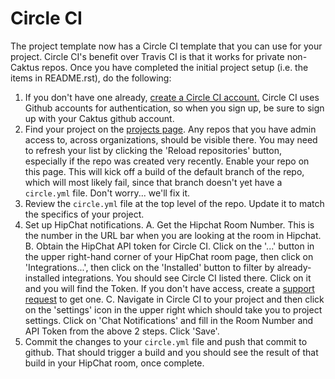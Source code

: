 Circle CI
=========

The project template now has a Circle CI template that you can use for
your project. Circle CI\'s benefit over Travis CI is that it works for
private non-Caktus repos. Once you have completed the initial project
setup (i.e. the items in README.rst), do the following:

1.  If you don\'t have one already, [create a Circle CI
    account.](https://circleci.com/) Circle CI uses Github accounts for
    authentication, so when you sign up, be sure to sign up with your
    Caktus github account.
2.  Find your project on the [projects
    page](https://circleci.com/add-projects). Any repos that you have
    admin access to, across organizations, should be visible there. You
    may need to refresh your list by clicking the \'Reload
    repositories\' button, especially if the repo was created very
    recently. Enable your repo on this page. This will kick off a build
    of the default branch of the repo, which will most likely fail,
    since that branch doesn\'t yet have a `circle.yml` file. Don\'t
    worry\... we\'ll fix it.
3.  Review the `circle.yml` file at the top level of the repo. Update it
    to match the specifics of your project.
4.  Set up HipChat notifications.
    A.  Get the Hipchat Room Number. This is the number in the URL bar
        when you are looking at the room in Hipchat.
    B.  Obtain the HipChat API token for Circle CI. Click on the
        \'\...\' button in the upper right-hand corner of your HipChat
        room page, then click on \'Integrations\...\', then click on the
        \'Installed\' button to filter by already-installed
        integrations. You should see Circle CI listed there. Click on it
        and you will find the Token. If you don\'t have access, create a
        [support
        request](https://caktus.atlassian.net/servicedesk/customer/portal/3)
        to get one.
    C.  Navigate in Circle CI to your project and then click on the
        \'settings\' icon in the upper right which should take you to
        project settings. Click on \'Chat Notifications\' and fill in
        the Room Number and API Token from the above 2 steps. Click
        \'Save\'.
5.  Commit the changes to your `circle.yml` file and push that commit to
    github. That should trigger a build and you should see the result of
    that build in your HipChat room, once complete.
